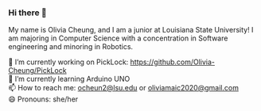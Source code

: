 ### Hi there 👋

My name is Olivia Cheung, and I am a junior at Louisiana State University! I am majoring in Computer Science with a concentration in Software engineering and minoring in Robotics. 

🔭 I’m currently working on PickLock: https://github.com/Olivia-Cheung/PickLock <br />
🌱 I’m currently learning Arduino UNO   <br />
📫 How to reach me: ocheun2@lsu.edu or oliviamaic2020@gmail.com <br />
😄 Pronouns: she/her <br />
<!--
**Olivia-Cheung/Olivia-Cheung** is a ✨ _special_ ✨ repository because its `README.md` (this file) appears on your GitHub profile.

Here are some ideas to get you started:

- 🔭 I’m currently working on ...
- 🌱 I’m currently learning ...
- 👯 I’m looking to collaborate on ...
- 🤔 I’m looking for help with ...
- 💬 Ask me about ...
- 📫 How to reach me: ...
- 😄 Pronouns: ...
- ⚡ Fun fact: ...
-->
